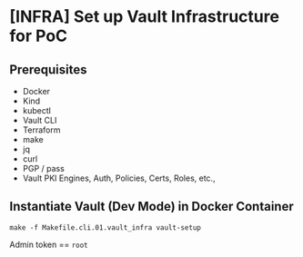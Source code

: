 # [INFRA] Set up Vault Infrastructure for PoC

## Prerequisites
- Docker
- Kind
- kubectl
- Vault CLI
- Terraform
- make
- jq
- curl
- PGP / pass
- Vault PKI Engines, Auth, Policies, Certs, Roles, etc.,

## Instantiate Vault (Dev Mode) in Docker Container

```
make -f Makefile.cli.01.vault_infra vault-setup
```

Admin token == ```root```



